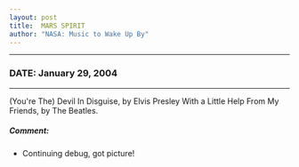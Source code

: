 ```yaml
---
layout: post
title:  MARS SPIRIT
author: "NASA: Music to Wake Up By"
---
```


----
### DATE: January 29, 2004
----
(You're The) Devil In Disguise, by Elvis Presley
With a Little Help From My Friends, by The Beatles.

##### Comment:
* Continuing debug, got picture!

